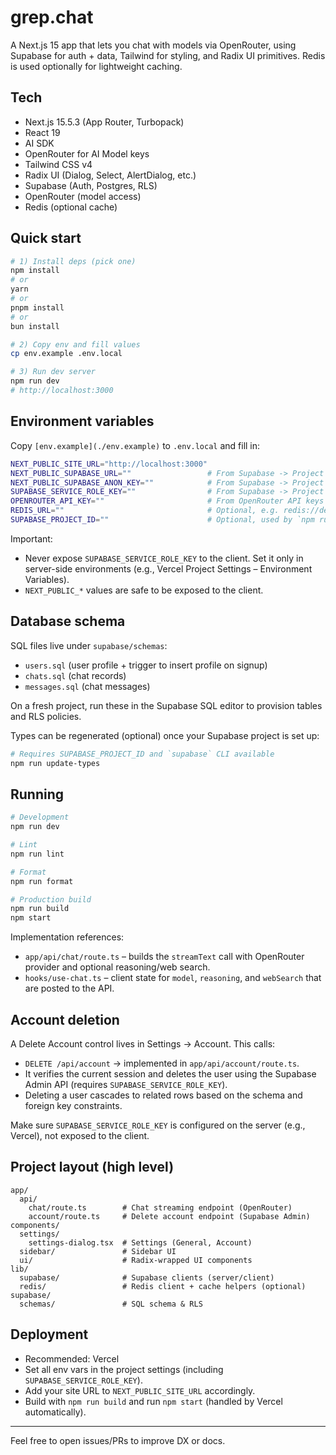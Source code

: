 # grep.chat

A Next.js 15 app that lets you chat with models via OpenRouter, using Supabase for auth + data, Tailwind for styling, and Radix UI primitives. Redis is used optionally for lightweight caching.

## Tech

- Next.js 15.5.3 (App Router, Turbopack)
- React 19
- AI SDK
- OpenRouter for AI Model keys
- Tailwind CSS v4
- Radix UI (Dialog, Select, AlertDialog, etc.)
- Supabase (Auth, Postgres, RLS)
- OpenRouter (model access)
- Redis (optional cache)

## Quick start

```bash
# 1) Install deps (pick one)
npm install
# or
yarn
# or
pnpm install
# or
bun install

# 2) Copy env and fill values
cp env.example .env.local

# 3) Run dev server
npm run dev
# http://localhost:3000
```

## Environment variables

Copy `[env.example](./env.example)` to `.env.local` and fill in:

```bash
NEXT_PUBLIC_SITE_URL="http://localhost:3000"
NEXT_PUBLIC_SUPABASE_URL=""                 # From Supabase -> Project Settings -> API
NEXT_PUBLIC_SUPABASE_ANON_KEY=""            # From Supabase -> Project Settings -> API
SUPABASE_SERVICE_ROLE_KEY=""                # From Supabase -> Project Settings -> API (server-only)
OPENROUTER_API_KEY=""                       # From OpenRouter API keys
REDIS_URL=""                                # Optional, e.g. redis://default:password@host:port
SUPABASE_PROJECT_ID=""                      # Optional, used by `npm run update-types`
```

Important:

- Never expose `SUPABASE_SERVICE_ROLE_KEY` to the client. Set it only in server-side environments (e.g., Vercel Project Settings – Environment Variables).
- `NEXT_PUBLIC_*` values are safe to be exposed to the client.

## Database schema

SQL files live under `supabase/schemas`:

- `users.sql` (user profile + trigger to insert profile on signup)
- `chats.sql` (chat records)
- `messages.sql` (chat messages)

On a fresh project, run these in the Supabase SQL editor to provision tables and RLS policies.

Types can be regenerated (optional) once your Supabase project is set up:

```bash
# Requires SUPABASE_PROJECT_ID and `supabase` CLI available
npm run update-types
```

## Running

```bash
# Development
npm run dev

# Lint
npm run lint

# Format
npm run format

# Production build
npm run build
npm start
```

Implementation references:

- `app/api/chat/route.ts` – builds the `streamText` call with OpenRouter provider and optional reasoning/web search.
- `hooks/use-chat.ts` – client state for `model`, `reasoning`, and `webSearch` that are posted to the API.

## Account deletion

A Delete Account control lives in Settings → Account. This calls:

- `DELETE /api/account` → implemented in `app/api/account/route.ts`.
- It verifies the current session and deletes the user using the Supabase Admin API (requires `SUPABASE_SERVICE_ROLE_KEY`).
- Deleting a user cascades to related rows based on the schema and foreign key constraints.

Make sure `SUPABASE_SERVICE_ROLE_KEY` is configured on the server (e.g., Vercel), not exposed to the client.

## Project layout (high level)

```
app/
  api/
    chat/route.ts        # Chat streaming endpoint (OpenRouter)
    account/route.ts     # Delete account endpoint (Supabase Admin)
components/
  settings/
    settings-dialog.tsx  # Settings (General, Account)
  sidebar/               # Sidebar UI
  ui/                    # Radix-wrapped UI components
lib/
  supabase/              # Supabase clients (server/client)
  redis/                 # Redis client + cache helpers (optional)
supabase/
  schemas/               # SQL schema & RLS
```

## Deployment

- Recommended: Vercel
- Set all env vars in the project settings (including `SUPABASE_SERVICE_ROLE_KEY`).
- Add your site URL to `NEXT_PUBLIC_SITE_URL` accordingly.
- Build with `npm run build` and run `npm start` (handled by Vercel automatically).

---

Feel free to open issues/PRs to improve DX or docs.
